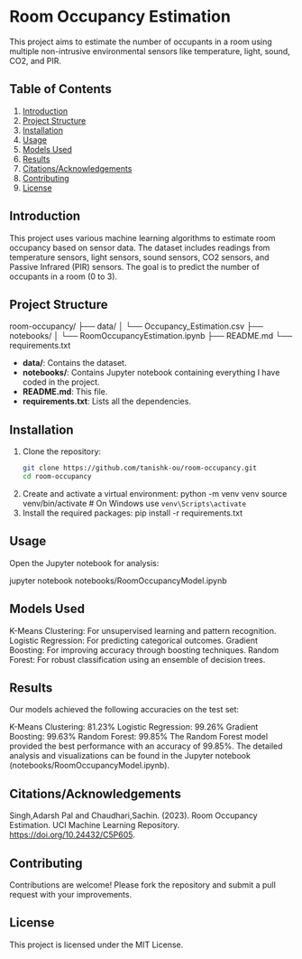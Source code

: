 # Room Occupancy Estimation

This project aims to estimate the number of occupants in a room using multiple non-intrusive environmental sensors like temperature, light, sound, CO2, and PIR.

## Table of Contents
1. [Introduction](#introduction)
2. [Project Structure](#project-structure)
3. [Installation](#installation)
4. [Usage](#usage)
5. [Models Used](#models-used)
6. [Results](#results)
7. [Citations/Acknowledgements](#citationsacknowledgements)
8. [Contributing](#contributing)
9. [License](#license)

## Introduction
This project uses various machine learning algorithms to estimate room occupancy based on sensor data. The dataset includes readings from temperature sensors, light sensors, sound sensors, CO2 sensors, and Passive Infrared (PIR) sensors. The goal is to predict the number of occupants in a room (0 to 3).

## Project Structure
room-occupancy/
├── data/
│ └── Occupancy_Estimation.csv
├── notebooks/
│ └── RoomOccupancyEstimation.ipynb
├── README.md
└── requirements.txt

- **data/**: Contains the dataset.
- **notebooks/**: Contains Jupyter notebook containing everything I have coded in the project.
- **README.md**: This file.
- **requirements.txt**: Lists all the dependencies.

## Installation
1. Clone the repository:
   ```bash
   git clone https://github.com/tanishk-ou/room-occupancy.git
   cd room-occupancy
2. Create and activate a virtual environment:
   python -m venv venv
   source venv/bin/activate  # On Windows use `venv\Scripts\activate`
3. Install the required packages:
   pip install -r requirements.txt

## Usage
Open the Jupyter notebook for analysis:

jupyter notebook notebooks/RoomOccupancyModel.ipynb


## Models Used
K-Means Clustering: For unsupervised learning and pattern recognition.
Logistic Regression: For predicting categorical outcomes.
Gradient Boosting: For improving accuracy through boosting techniques.
Random Forest: For robust classification using an ensemble of decision trees.

## Results
Our models achieved the following accuracies on the test set:

K-Means Clustering: 81.23%
Logistic Regression: 99.26%
Gradient Boosting: 99.63%
Random Forest: 99.85%
The Random Forest model provided the best performance with an accuracy of 99.85%. The detailed analysis and visualizations can be found in the Jupyter notebook (notebooks/RoomOccupancyModel.ipynb).

## Citations/Acknowledgements

Singh,Adarsh Pal and Chaudhari,Sachin. (2023). Room Occupancy Estimation. UCI Machine Learning Repository. https://doi.org/10.24432/C5P605.

## Contributing
Contributions are welcome! Please fork the repository and submit a pull request with your improvements.

## License
This project is licensed under the MIT License.

